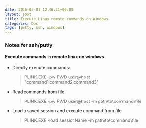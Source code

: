 ```yaml
---
date: 2016-03-01 12:46:31+00:00
layout: post
title: Execute Linux remote commands on Windows
categories: Doc
tags: [putty, ssh, windows]
---
```


### Notes for ssh/putty

#### Execute commands in remote linux on windows
* Directly execute commands:
  > PLINK.EXE -pw PWD user@host "command1;command2;command3"

* Read commands from file:
  > PLINK.EXE -pw PWD user@host -m path\to\command\file

* Load a saved session and execute command from file
  > PLINK.EXE -load sessionName -m path\to\command\file



